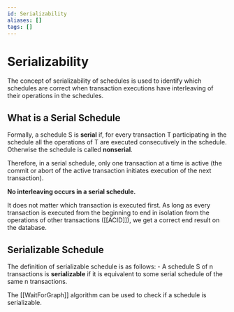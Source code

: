 ```yaml
---
id: Serializability
aliases: []
tags: []
---
```


# Serializability

The concept of serializability of schedules is used to identify which schedules are correct when transaction executions have interleaving of their operations in the schedules.

## What is a Serial Schedule

Formally, a schedule S is **serial** if, for every transaction T participating in the schedule all the operations of T are executed consecutively in the schedule. Otherwise the schedule is called **nonserial**.

Therefore, in a serial schedule, only one transaction at a time is active (the commit or abort of the active transaction initiates execution of the next transaction).

**No interleaving occurs in a serial schedule.**

It does not matter which transaction is executed first. As long as every transaction is executed from the beginning to end in isolation from the operations of other transactions ([[ACID]]), we get a correct end result on the database.

## Serializable Schedule

The definition of serializable schedule is as follows:
    - A schedule S of n transactions is **serializable** if it is equivalent to some serial schedule of the same n transactions.

The [[WaitForGraph]] algorithm can be used to check if a schedule is serializable.
